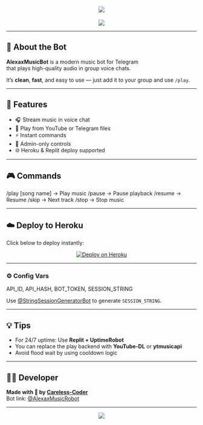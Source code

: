 <h1 align="center">
  <img src="https://readme-typing-svg.herokuapp.com?font=Fira+Code&weight=600&size=28&duration=3000&pause=1000&color=00F7FF&center=true&vCenter=true&width=435&lines=🎧+Alexax+Music+Bot;Fastest+Telegram+Music+Player;Stream+from+YouTube+%2F+Files;Built+for+VC+Streaming;Deploy+and+Enjoy+Music" />
</h1>

<div align="center">
  <img src="https://capsule-render.vercel.app/api?type=waving&color=00f7ff&height=200&section=header&text=Alexax%20Music%20Bot&fontAlign=50&fontColor=000000&fontSize=40" />
</div>

---

## 🎵 About the Bot

**AlexaxMusicBot** is a modern music bot for Telegram  
that plays high-quality audio in group voice chats.

It’s **clean**, **fast**, and easy to use — just add it to your group and use `/play`.

---

## 🚀 Features

- 🎧 Stream music in voice chat  
- 🔎 Play from YouTube or Telegram files  
- ⚡ Instant commands  
- 🔐 Admin-only controls  
- 🌐 Heroku & Replit deploy supported  

---

## 🎮 Commands

/play [song name] → Play music
/pause → Pause playback
/resume → Resume
/skip → Next track
/stop → Stop music


---

## ☁️ Deploy to Heroku

Click below to deploy instantly:

<p align="center">
  <a href="https://heroku.com/deploy">
    <img src="https://www.herokucdn.com/deploy/button.svg" alt="Deploy on Heroku"/>
  </a>
</p>

---

### ⚙️ Config Vars
API_ID, API_HASH, BOT_TOKEN, SESSION_STRING


Use [@StringSessionGeneratorBot](https://t.me/StringSessionGeneratorBot) to generate `SESSION_STRING`.

---

## 💡 Tips

- For 24/7 uptime: Use **Replit + UptimeRobot**  
- You can replace the play backend with **YouTube-DL** or **ytmusicapi**  
- Avoid flood wait by using cooldown logic

---

## 👨‍💻 Developer

**Made with 💙 by [Careless-Coder](https://t.me/CarelessCoder)**  
Bot link: [@AlexaxMusicRobot](https://t.me/AlexaxMusicRobot)

---

<div align="center">
  <img src="https://capsule-render.vercel.app/api?type=waving&color=00f7ff&height=120&section=footer" />
</div>

